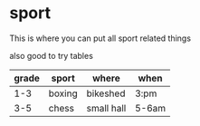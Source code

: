 # sport

This is where you can put all sport related things

also good to try tables

|grade|sport|where|when|
|---|---|---|---|
|1-3|boxing|bikeshed|3:pm|
|3-5|chess|small hall|5-6am|
